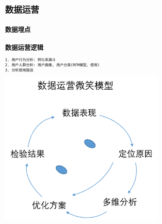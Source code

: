 # 数据运营

## 数据埋点

## 数据运营逻辑
	1. 用户行为分析: 转化率漏斗
	2. 用户人群分析: 用户画像, 用户分类(RFM模型、使用)
	3. 分析使用路径

![数据运营微笑模型](./数据运营微笑模型.png)